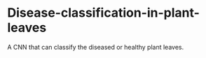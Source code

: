 # Disease-classification-in-plant-leaves
A CNN that can classify the diseased or healthy plant leaves.
